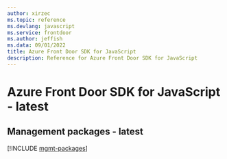 ```yaml
---
author: xirzec
ms.topic: reference
ms.devlang: javascript
ms.service: frontdoor
ms.author: jeffish
ms.data: 09/01/2022
title: Azure Front Door SDK for JavaScript
description: Reference for Azure Front Door SDK for JavaScript
---
```

# Azure Front Door SDK for JavaScript - latest

## Management packages - latest
[!INCLUDE [mgmt-packages](front-door-mgmt-index.md)]